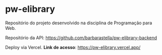 # pw-elibrary
Repositório do projeto desenvolvido na disciplina de Programação para Web.

Repositório da API: https://github.com/barbarastella/pw-elibrary-backend

Deploy via Vercel. **Link de acesso**: https://pw-elibrary.vercel.app/
